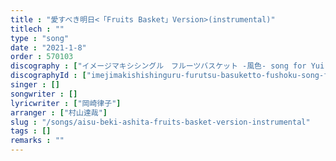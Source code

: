 ```yaml
---
title : "愛すべき明日<「Fruits Basket」Version>(instrumental)"
titlech : ""
type : "song"
date : "2021-1-8"
order : 570103
discography : ["イメージマキシシングル　フルーツバスケット -風色- song for Yui Horie"]
discographyId : ["imejimakishishinguru-furutsu-basuketto-fushoku-song-for-yui-horie"]
singer : []
songwriter : []
lyricwriter : ["岡崎律子"]
arranger : ["村山達哉"]
slug : "/songs/aisu-beki-ashita-fruits-basket-version-instrumental"
tags : []
remarks : ""
---
```


